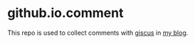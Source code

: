 # github.io.comment
This repo is used to collect comments with [giscus](https://github.com/giscus/giscus) in [my blog](https://guanhuai04.github.io/).
